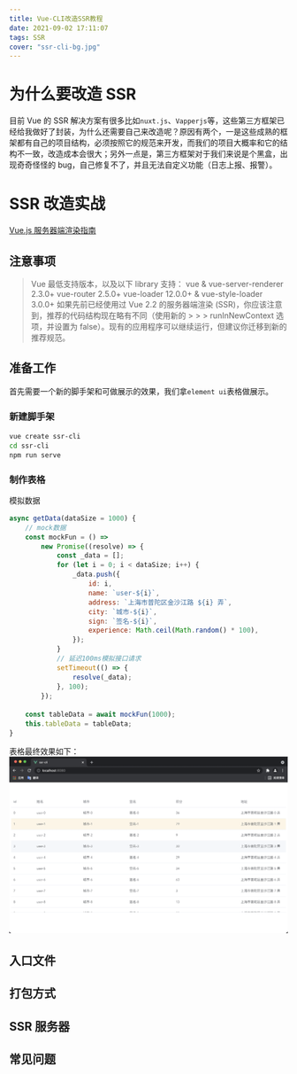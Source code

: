 ```yaml
---
title: Vue-CLI改造SSR教程
date: 2021-09-02 17:11:07
tags: SSR
cover: "ssr-cli-bg.jpg"
---
```


# 为什么要改造 SSR

目前 Vue 的 SSR 解决方案有很多比如`nuxt.js`、`Vapperjs`等，这些第三方框架已经给我做好了封装，为什么还需要自己来改造呢？原因有两个，一是这些成熟的框架都有自己的项目结构，必须按照它的规范来开发，而我们的项目大概率和它的结构不一致，改造成本会很大；另外一点是，第三方框架对于我们来说是个黑盒，出现奇奇怪怪的 bug，自己修复不了，并且无法自定义功能（日志上报、报警）。

# SSR 改造实战

[Vue.js 服务器端渲染指南](https://ssr.vuejs.org/zh/)

## 注意事项

> Vue 最低支持版本，以及以下 library 支持：
> vue & vue-server-renderer 2.3.0+
> vue-router 2.5.0+
> vue-loader 12.0.0+ & vue-style-loader 3.0.0+
> 如果先前已经使用过 Vue 2.2 的服务器端渲染 (SSR)，你应该注意到，推荐的代码结构现在略有不同（使用新的 > > > runInNewContext 选项，并设置为 false）。现有的应用程序可以继续运行，但建议你迁移到新的推荐规范。

## 准备工作

首先需要一个新的脚手架和可做展示的效果，我们拿`element ui`表格做展示。

### 新建脚手架

```sh
vue create ssr-cli
cd ssr-cli
npm run serve
```

### 制作表格

模拟数据

```javascript
async getData(dataSize = 1000) {
    // mock数据
    const mockFun = () =>
        new Promise((resolve) => {
            const _data = [];
            for (let i = 0; i < dataSize; i++) {
                _data.push({
                    id: i,
                    name: `user-${i}`,
                    address: `上海市普陀区金沙江路 ${i} 弄`,
                    city: `城市-${i}`,
                    sign: `签名-${i}`,
                    experience: Math.ceil(Math.random() * 100),
                });
            }
            // 延迟100ms模拟接口请求
            setTimeout(() => {
                resolve(_data);
            }, 100);
        });

    const tableData = await mockFun(1000);
    this.tableData = tableData;
}
```

表格最终效果如下：
![模拟表格](mock.png)

## 入口文件

## 打包方式

## SSR 服务器

## 常见问题

<div class="aplayer no-destroy" data-id="热门" data-server="tencent" data-type="search" data-fixed="true" data-mini="true" data-listFolded="false" data-order="random" data-preload="none" data-autoplay="true" muted></div>
